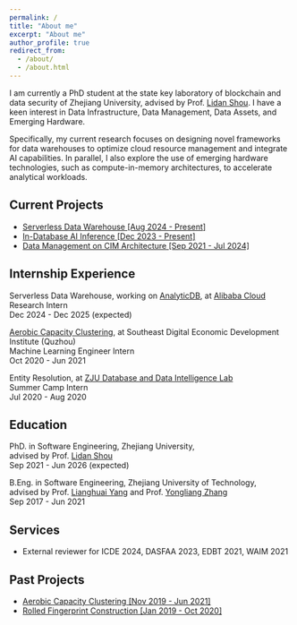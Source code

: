 ```yaml
---
permalink: /
title: "About me"
excerpt: "About me"
author_profile: true
redirect_from: 
  - /about/
  - /about.html
---
```

I am currently a PhD student at the state key laboratory of blockchain and data security of Zhejiang University, advised by Prof. [Lidan Shou](https://scholar.google.com/citations?user=0OlITuIAAAAJ). I have a keen interest in Data Infrastructure, Data Management, Data Assets, and Emerging Hardware. 

Specifically, my current research focuses on designing novel frameworks for data warehouses to optimize cloud resource management and integrate AI capabilities. In parallel, I also explore the use of emerging hardware technologies, such as compute-in-memory architectures, to accelerate analytical workloads.


## Current Projects
- [Serverless Data Warehouse [Aug 2024 - Present]](https://onefanwu.github.io/projects/serverless/)
- [In-Database AI Inference [Dec 2023 - Present]](https://onefanwu.github.io/projects/db4ai/)
- [Data Management on CIM Architecture [Sep 2021 - Jul 2024]](https://onefanwu.github.io/projects/cimdb/)

## Internship Experience
Serverless Data Warehouse, working on [AnalyticDB](https://www.alibabacloud.com/en/product/analyticdb-for-mysql), at [Alibaba Cloud](https://www.alibabacloud.com/)  
Research Intern  
Dec 2024 - Dec 2025 (expected)

[Aerobic Capacity Clustering](https://onefanwu.github.io/projects/acc/), at Southeast Digital Economic Development Institute (Quzhou)  
Machine Learning Engineer Intern  
Oct 2020 - Jun 2021

Entity Resolution, at [ZJU Database and Data Intelligence Lab](https://github.com/dilab-zju)  
Summer Camp Intern  
Jul 2020 - Aug 2020


## Education
PhD. in Software Engineering, Zhejiang University,  
advised by Prof. [Lidan Shou](https://scholar.google.com/citations?user=0OlITuIAAAAJ)  
Sep 2021 - Jun 2026 (expected)

B.Eng. in Software Engineering, Zhejiang University of Technology,  
advised by Prof. [Lianghuai Yang](https://www.researchgate.net/profile/Liang-Yang-39) and Prof. [Yongliang Zhang](https://ieeexplore.ieee.org/author/37599095900)  
Sep 2017 - Jun 2021


## Services

- External reviewer for ICDE 2024, DASFAA 2023, EDBT 2021, WAIM 2021

## Past Projects
- [Aerobic Capacity Clustering [Nov 2019 - Jun 2021]](https://onefanwu.github.io/projects/acc/)
- [Rolled Fingerprint Construction [Jan 2019 - Oct 2020]](https://onefanwu.github.io/projects/rfc/)

